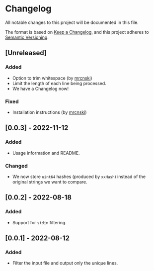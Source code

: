 # Changelog

All notable changes to this project will be documented in this file.

The format is based on [Keep a Changelog](https://keepachangelog.com/en/1.0.0/),
and this project adheres to [Semantic Versioning](https://semver.org/spec/v2.0.0.html).

## [Unreleased]

### Added

- Option to trim whitespace (by [mrcnski](https://github.com/mrcnski))
- Limit the length of each line being processed.
- We have a Changelog now!

### Fixed

- Installation instructions (by [mrcnski](https://github.com/mrcnski))

## [0.0.3] - 2022-11-12

### Added

- Usage information and README.

### Changed

- We now store `uint64` hashes (produced by `xxHash`) instead of the original strings we want to compare.

## [0.0.2] - 2022-08-18

### Added

- Support for `stdin` filtering.

## [0.0.1] - 2022-08-12

### Added

- Filter the input file and output only the unique lines.
